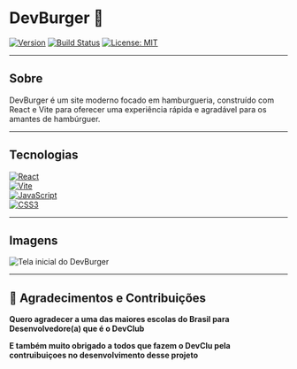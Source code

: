 # DevBurger 🍔

[![Version](https://img.shields.io/badge/version-1.0.0-blue)](https://github.com/seu-usuario/DevBurger/releases/tag/v1.0.0)
[![Build Status](https://img.shields.io/github/actions/workflow/status/seu-usuario/DevBurger/ci.yml?branch=main)](https://github.com/seu-usuario/DevBurger/actions)
[![License: MIT](https://img.shields.io/badge/license-MIT-green)](LICENSE)

---

## Sobre

DevBurger é um site moderno focado em hamburgueria, construído com React e Vite para oferecer uma experiência rápida e agradável para os amantes de hambúrguer.

---

## Tecnologias

[![React](https://img.shields.io/badge/React-61DAFB?style=for-the-badge&logo=react&logoColor=black)](https://reactjs.org/)  
[![Vite](https://img.shields.io/badge/Vite-646CFF?style=for-the-badge&logo=vite&logoColor=white)](https://vitejs.dev/)  
[![JavaScript](https://img.shields.io/badge/JavaScript-F7DF1E?style=for-the-badge&logo=javascript&logoColor=black)](https://developer.mozilla.org/en-US/docs/Web/JavaScript)  
[![CSS3](https://img.shields.io/badge/CSS3-1572B6?style=for-the-badge&logo=css3&logoColor=white)](https://developer.mozilla.org/en-US/docs/Web/CSS)

---

## Imagens

![Tela inicial do DevBurger](./src/assets/login_devclub.png)

---

## 🤝 **Agradecimentos e Contribuições**

**Quero agradecer a uma das maiores escolas do Brasil para Desenvolvedore(a) que é o DevClub**

**E também muito obrigado a todos que fazem o DevClu pela contruibuiçoes no desenvolvimento desse projeto**

